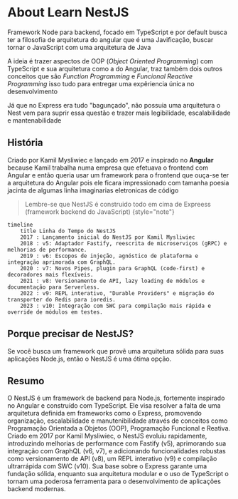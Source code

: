 # About Learn NestJS

Framework Node para backend, focado em TypeScript e por default busca ter a filosofia de arquitetura do angular que é uma Javificação, buscar tornar o JavaScript com uma arquitetura de Java

A ideia é trazer aspectos de OOP (_Object Oriented Programming_) com TypeScript e sua arquitetura como a do Angular, traz também dois outros conceitos que são _Function Programming_ e _Funcional Reactive Programming_ isso tudo para entregar uma expêriencia única no desenvolvimento

Já que no Express era tudo "bagunçado", não possuia uma arquitetura o Nest vem para suprir essa questão e trazer mais legibilidade, escalabilidade e mantenabilidade

## História 

Criado por Kamil Mysliwiec e lançado em 2017 e inspirado no **Angular** because Kamil trabalha numa empresa que efetuava o frontend com Angular e então queria usar um framework para o frontend que ouça-se ter a arquitetura do Angular pois ele ficara impressionado com tamanha poesia jacinta de algumas linha imaginarias eletronicas de código

> Lembre-se que NestJS é construido todo em cima de Expreess (framework backend do JavaScript)
> {style="note"}

```mermaid
timeline
    title Linha do Tempo do NestJS
    2017 : Lançamento inicial do NestJS por Kamil Mysliwiec
    2018 : v5: Adaptador Fastify, reescrita de microserviços (gRPC) e melhorias de performance.
    2019 : v6: Escopos de injeção, agnóstico de plataforma e integração aprimorada com GraphQL.
    2020 : v7: Novos Pipes, plugin para GraphQL (code-first) e decoradores mais flexíveis.
    2021 : v8: Versionamento de API, lazy loading de módulos e documentação para Serverless.
    2022 : v9: REPL interativo, "Durable Providers" e migração do transporter do Redis para ioredis.
    2023 : v10: Integração com SWC para compilação mais rápida e override de módulos em testes.
```


## Porque precisar de NestJS?

Se você busca um framework que provê uma arquitetura sólida para suas aplicações Node.js, então o NestJS é uma ótima opção.

## Resumo

O NestJS é um framework de backend para Node.js, fortemente inspirado no Angular e construído com TypeScript. Ele visa resolver a falta de uma arquitetura definida em frameworks como o Express, promovendo organização, escalabilidade e manutenibilidade através de conceitos como Programação Orientada a Objetos (OOP), Programação Funcional e Reativa. Criado em 2017 por Kamil Mysliwiec, o NestJS evoluiu rapidamente, introduzindo melhorias de performance com Fastify (v5), aprimorando sua integração com GraphQL (v6, v7), e adicionando funcionalidades robustas como versionamento de API (v8), um REPL interativo (v9) e compilação ultrarrápida com SWC (v10). Sua base sobre o Express garante uma fundação sólida, enquanto sua arquitetura modular e o uso de TypeScript o tornam uma poderosa ferramenta para o desenvolvimento de aplicações backend modernas.

